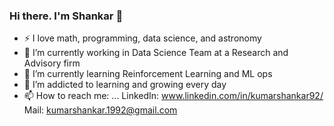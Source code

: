 ### Hi there. I'm Shankar 👋

- ⚡ I love math, programming, data science, and astronomy
- 🔭 I’m currently working in Data Science Team at a Research and Advisory firm 
- 🌱 I’m currently learning Reinforcement Learning and ML ops
- 🌱 I’m addicted to learning and growing every day
- 📫 How to reach me: ...
      LinkedIn: www.linkedin.com/in/kumarshankar92/
      Mail: kumarshankar.1992@gmail.com
